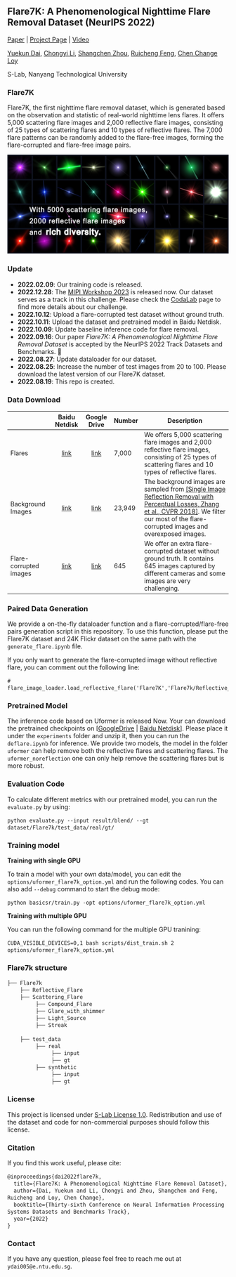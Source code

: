 ## Flare7K: A Phenomenological Nighttime Flare Removal Dataset (NeurIPS 2022)

[Paper](https://openreview.net/pdf?id=Proso5bUa) | [Project Page](https://nukaliad.github.io/projects/Flare7K) | [Video](https://youtu.be/CR3VFj4NOQM)


[Yuekun Dai](https://www.linkedin.com/in/%E6%9C%88%E5%9D%A4-%E6%88%B4-19b33421a/), [Chongyi Li](https://li-chongyi.github.io/), [Shangchen Zhou](https://shangchenzhou.com/), [Ruicheng Feng](https://jnjaby.github.io/),  [Chen Change Loy](https://www.mmlab-ntu.com/person/ccloy/)

S-Lab, Nanyang Technological University

### Flare7K
Flare7K, the first nighttime flare removal dataset, which is generated based on the observation and statistic of real-world nighttime lens flares. It offers 5,000 scattering flare images and 2,000 reflective flare images, consisting of 25 types of scattering flares and 10 types of reflective flares. The 7,000 flare patterns can be randomly added to the flare-free images, forming the flare-corrupted and flare-free image pairs.

<img src="assets/flare7k.png" width="800px"/>

### Update

- **2022.02.09**: Our training code is released.
- **2022.12.28**: The [MIPI Workshop 2023](https://mipi-challenge.org/MIPI2023/) is released now. Our dataset serves as a track in this challenge. Please check the [CodaLab](https://codalab.lisn.upsaclay.fr/competitions/9402) page to find more details about our challenge.
- **2022.10.12**: Upload a flare-corrupted test dataset without ground truth.
- **2022.10.11**: Upload the dataset and pretrained model in Baidu Netdisk.
- **2022.10.09**: Update baseline inference code for flare removal.
- **2022.09.16**: Our paper *Flare7K: A Phenomenological Nighttime Flare Removal Dataset* is accepted by the NeurIPS 2022 Track Datasets and Benchmarks. 🤗
- **2022.08.27**: Update dataloader for our dataset.
- **2022.08.25**: Increase the number of test images from 20 to 100. Please download the latest version of our Flare7K dataset.
- **2022.08.19**: This repo is created.

### Data Download

|     | Baidu Netdisk | Google Drive | Number | Description|
| :--- | :--: | :----: | :---- | ---- |
| Flares | [link](https://pan.baidu.com/s/1fiuOcygs0bfhWBvYndkVtw?pwd=x420) | [link](https://drive.google.com/file/d/1PPXWxn7gYvqwHX301SuWmjI7IUUtqxab/view) | 7,000 | We offers 5,000 scattering flare images and 2,000 reflective flare images, consisting of 25 types of scattering flares and 10 types of reflective flares.|
| Background Images| [link](https://pan.baidu.com/s/1BYPRCNSsVmn4VvuU4y4C-Q?pwd=zoyv) | [link](https://drive.google.com/file/d/1GNFGWfUbgXfELx5fZtjTjU2qqWnEa-Lr/view) | 23,949 | The background images are sampled from [[Single Image Reflection Removal with Perceptual Losses, Zhang et al., CVPR 2018]](https://people.eecs.berkeley.edu/~cecilia77/project-pages/reflection.html). We filter our most of the flare-corrupted images and overexposed images.|
| Flare-corrupted images | [link](https://pan.baidu.com/s/1bCOOpO3FKBZvI1aezfbFOw?pwd=ears) | [link](https://drive.google.com/file/d/19kLXf8roHoJmxyphYvrCs9zDAXsrL1sU/view?usp=sharing) | 645 | We offer an extra flare-corrupted dataset without ground truth. It contains 645 images captured by different cameras and some images are very challenging. |

### Paired Data Generation

We provide a on-the-fly dataloader function and a flare-corrupted/flare-free pairs generation script in this repository. To use this function, please put the Flare7K dataset and 24K Flickr dataset on the same path with the `generate_flare.ipynb` file.

If you only want to generate the flare-corrupted image without reflective flare, you can comment out the following line:
```
# flare_image_loader.load_reflective_flare('Flare7K','Flare7k/Reflective_Flare')
```


### Pretrained Model

The inference code based on Uformer is released Now. Your can download the pretrained checkpoints on [[GoogleDrive](https://drive.google.com/file/d/1uFzIBNxfq-82GTBQZ_5EE9jgDh79HVLy/view?usp=sharing) | [Baidu Netdisk](https://pan.baidu.com/s/1EJSYIbbQe5SZYiNIcvrmNQ?pwd=xui4 )]. Please place it under the `experiments` folder and unzip it, then you can run the `deflare.ipynb` for inference. We provide two models, the model in the folder `uformer` can help remove both the reflective flares and scattering flares. The `uformer_noreflection` one can only help remove the scattering flares but is more robust. 

### Evaluation Code
To calculate different metrics with our pretrained model, you can run the `evaluate.py` by using:
```
python evaluate.py --input result/blend/ --gt dataset/Flare7k/test_data/real/gt/
```

### Training model

**Training with single GPU**

To train a model with your own data/model, you can edit the `options/uformer_flare7k_option.yml` and run the following codes. You can also add `--debug` command to start the debug mode:

```
python basicsr/train.py -opt options/uformer_flare7k_option.yml
```

**Training with multiple GPU**

You can run the following command for the multiple GPU tranining:

```
CUDA_VISIBLE_DEVICES=0,1 bash scripts/dist_train.sh 2 options/uformer_flare7k_option.yml
```

### Flare7k structure

```
├── Flare7k
    ├── Reflective_Flare 
    ├── Scattering_Flare
         ├── Compound_Flare
         ├── Glare_with_shimmer
         ├── Light_Source
         ├── Streak
         
    ├── test_data
         ├── real
              ├── input
              ├── gt
         ├── synthetic
              ├── input
              ├── gt

```

### License

This project is licensed under <a rel="license" href="https://github.com/ykdai/Flare7K/blob/main/LICENSE">S-Lab License 1.0</a>. Redistribution and use of the dataset and code for non-commercial purposes should follow this license.

### Citation

If you find this work useful, please cite:

```
@inproceedings{dai2022flare7k,
  title={Flare7K: A Phenomenological Nighttime Flare Removal Dataset},
  author={Dai, Yuekun and Li, Chongyi and Zhou, Shangchen and Feng, Ruicheng and Loy, Chen Change},
  booktitle={Thirty-sixth Conference on Neural Information Processing Systems Datasets and Benchmarks Track},
  year={2022}
}
```

### Contact
If you have any question, please feel free to reach me out at `ydai005@e.ntu.edu.sg`.
